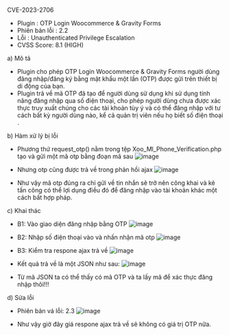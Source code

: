 CVE-2023-2706
- Plugin : OTP Login Woocommerce & Gravity Forms
- Phiên bản lỗi : 2.2
- Lỗi : Unauthenticated Privilege Escalation
- CVSS Score: 8.1 (HIGH)

a) Mô tả
- Plugin cho phép OTP Login Woocommerce & Gravity Forms người dùng đăng nhập/đăng ký bằng mật khẩu một lần (OTP) được gửi trên thiết bị di động của bạn.
- Plugin trả về mã OTP đã tạo để người dùng sử dụng khi sử dụng tính năng đăng nhập qua số điện thoại, cho phép người dùng chưa được xác thực truy xuất chúng cho các tài khoản tùy ý và có thể đăng nhập với tư cách bất kỳ người dùng nào, kể cả quản trị viên nếu họ biết số điện thoại .

b) Hàm xử lý bị lỗi
- Phương thứ request_otp() nằm trong tệp Xoo_Ml_Phone_Verification.php tạo và gửi một mã otp bằng đoạn mã sau
![image](https://github.com/Manh130902/wordpress/assets/93723285/51cd6163-b81a-4694-ae0c-6a797d4ac482)
 
- Nhưng otp cũng được trả về trong phản hồi ajax
![image](https://github.com/Manh130902/wordpress/assets/93723285/d5b9c921-c345-4ccd-9f22-4cc2368bab20)
 
- Như vậy mã otp đúng ra chỉ gửi về tin nhắn sẽ trở nên công khai và kẻ tấn công có thể lợi dụng điều đó để đăng nhập vào tài khoản khác một cách bất hợp pháp.

c) Khai thác

- B1: Vào giao diện đăng nhập bằng OTP
![image](https://github.com/Manh130902/wordpress/assets/93723285/7faf6def-7a56-4f14-b933-c4c6603c7350)
 
- B2: Nhập số điện thoại vào và nhấn nhận mã otp
![image](https://github.com/Manh130902/wordpress/assets/93723285/bce7f80c-bbb8-4df6-abc4-103d57422ff5)
 
- B3: Kiểm tra respone ajax trả về
![image](https://github.com/Manh130902/wordpress/assets/93723285/39bdfbbb-42ce-4ad6-b491-3de7db076b02)
 
- Kết quả trả về là một JSON như sau:
![image](https://github.com/Manh130902/wordpress/assets/93723285/4423de47-79ab-4a8a-9dbe-e66760bf0e02)
 
- Từ mã JSON ta có thể thấy có mã OTP và ta lấy mã để xác thực đăng nhập thôi!!!

d) Sửa lỗi 
- Phiên bản vá lỗi: 2.3
![image](https://github.com/Manh130902/wordpress/assets/93723285/a9e8f20a-7150-4003-8bfd-f4ad1ce38d75)
 
- Như vậy giờ đây giá respone ajax trả về sẽ không có giá trị OTP nữa.


